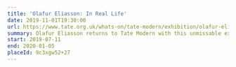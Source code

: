 ```yaml
---
title: 'Olafur Eliasson: In Real Life'
date: 2019-11-01T19:30:00
url: https://www.tate.org.uk/whats-on/tate-modern/exhibition/olafur-eliasson
summary: Olafur Eliasson returns to Tate Modern with this unmissable exhibition.
start: 2019-07-11
end: 2020-01-05
placeId: 9c3xgw52+27
---
```

